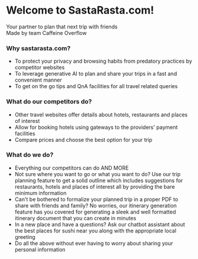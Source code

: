 # Welcome to SastaRasta.com! 
Your partner to plan that next trip with friends  
Made by team Caffeine Overflow

### Why sastarasta.com?
- To protect your privacy and browsing habits from predatory practices by competitor websites
- To leverage generative AI to plan and share your trips in a fast and convenient manner
- To get on the go tips and QnA facilities for all travel related queries 

### What do our competitors do?
- Other travel websites offer details about hotels, restaurants and places of interest
- Allow for booking hotels using gateways to the providers' payment facilities
- Compare prices and choose the best option for your trip

### What do we do?
- Everything our competitors can do AND MORE
- Not sure where you want to go or what you want to do? Use our trip planning feature to get a solid outline which includes suggestions for restaurants, hotels and places of interest all by providing the bare minimum information
- Can't be bothered to formalize your planned trip in a proper PDF to share with friends and family? No worries, our itinerary generation feature has you covered for generating a sleek and well formatted itinerary document that you can create in minutes
- In a new place and have a questions? Ask our chatbot assistant about the best places for sushi near you along with the appropriate local greeting
- Do all the above without ever having to worry about sharing your personal information
